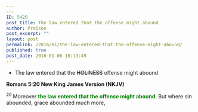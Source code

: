 ```yaml
---
---
ID: 5420
post_title: The law entered that the offense might abound
author: Praison
post_excerpt: ""
layout: post
permalink: /2016/01/the-law-entered-that-the-offense-might-abound/
published: true
post_date: 2016-01-06 18:13:49
---
```

<ul>
	<li>The law entered that the <del>HOLINESS</del> offense might abound</li>
</ul>
<strong><span class="passage-display-bcv">Romans 5:20
</span><span class="passage-display-version">New King James Version (NKJV)</span></strong>

<span id="en-NKJV-28068" class="text Rom-5-20"><sup class="versenum">20 </sup>Moreover <span style="color: #008000;"><strong>the law entered that the offense might abound</strong></span>. But where sin abounded, grace abounded much more,</span>